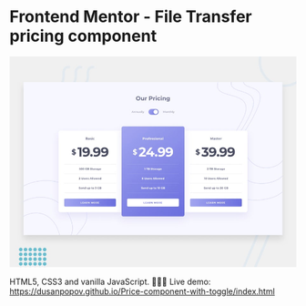 # Frontend Mentor - File Transfer pricing component

![Design preview for the File Transfer pricing component coding challenge](./design/desktop-preview.jpg)

HTML5, CSS3 and vanilla JavaScript. 💸💸💸
Live demo: https://dusanpopov.github.io/Price-component-with-toggle/index.html
